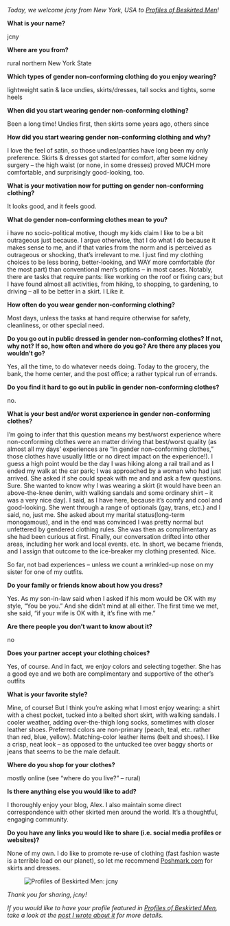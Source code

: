 *Today, we welcome jcny from New York, USA to [Profiles of Beskirted Men](https://www.the-beskirted-man.com/category/profiles-of-beskirted-men/)!*

**What is your name?**

jcny

**Where are you from?**

rural northern New York State

**Which types of gender non-conforming clothing do you enjoy wearing?**

lightweight satin & lace undies, skirts/dresses, tall socks and tights, some heels

**When did you start wearing gender non-conforming clothing?**

Been a long time! Undies first, then skirts some years ago, others since

**How did you start wearing gender non-conforming clothing and why?**

I love the feel of satin, so those undies/panties have long been my only preference. Skirts & dresses got started for comfort, after some kidney surgery – the high waist (or none, in some dresses) proved MUCH more comfortable, and surprisingly good-looking, too.

**What is your motivation now for putting on gender non-conforming clothing?**

It looks good, and it feels good.

**What do gender non-conforming clothes mean to you?**

i have no socio-political motive, though my kids claim I like to be a bit outrageous just because. I argue otherwise, that I do what I do because it makes sense to me, and if that varies from the norm and is perceived as outrageous or shocking, that’s irrelevant to me. I just find my clothing choices to be less boring, better-looking, and WAY more comfortable (for the most part) than conventional men’s options – in most cases. Notably, there are tasks that require pants: like working on the roof or fixing cars; but I have found almost all activities, from hiking, to shopping, to gardening, to driving – all to be better in a skirt. I Like it.

**How often do you wear gender non-conforming clothing?**

Most days, unless the tasks at hand require otherwise for safety, cleanliness, or other special need.

**Do you go out in public dressed in gender non-conforming clothes? If not, why not? If so, how often and where do you go? Are there any places you wouldn’t go?**

Yes, all the time, to do whatever needs doing. Today to the grocery, the bank, the home center, and the post office; a rather typical run of errands.

**Do you find it hard to go out in public in gender non-conforming clothes?**

no.

**What is your best and/or worst experience in gender non-conforming clothes?**

I’m going to infer that this question means my best/worst experience where non-conforming clothes were an matter driving that best/worst quality (as almost all my days’ experiences are “in gender non-conforming clothes,” those clothes have usually little or no direct impact on the experience!). I guess a high point would be the day I was hiking along a rail trail and as I ended my walk at the car park; I was approached by a woman who had just arrived. She asked if she could speak with me and and ask a few questions. Sure. She wanted to know why I was wearing a skirt (it would have been an above-the-knee denim, with walking sandals and some ordinary shirt – it was a very nice day). I said, as I have here, because it’s comfy and cool and good-looking. She went through a range of optionals (gay, trans, etc.) and I said, no, just me. She asked about my marital status(long-term monogamous), and in the end was convinced I was pretty normal but unfettered by gendered clothing rules. She was then as complimentary as she had been curious at first. Finally, our conversation drifted into other areas, including her work and local events. etc. In short, we became friends, and I assign that outcome to the ice-breaker my clothing presented. Nice.

So far, not bad experiences – unless we count a wrinkled-up nose on my sister for one of my outfits.

**Do your family or friends know about how you dress?**

Yes. As my son-in-law said when I asked if his mom would be OK with my style, “You be you.” And she didn’t mind at all either. The first time we met, she said, “if your wife is OK with it, it’s fine with me.”

**Are there people you don’t want to know about it?**

no

**Does your partner accept your clothing choices?**

Yes, of course. And in fact, we enjoy colors and selecting together. She has a good eye and we both are complimentary and supportive of the other’s outfits

**What is your favorite style?**

Mine, of course! But I think you’re asking what I most enjoy wearing: a shirt with a chest pocket, tucked into a belted short skirt, with walking sandals. I cooler weather, adding over-the-thigh long socks, sometimes with closer leather shoes. Preferred colors are non-primary (peach, teal, etc. rather than red, blue, yellow). Matching-color leather items (belt and shoes). I like a crisp, neat look – as opposed to the untucked tee over baggy shorts or jeans that seems to be the male default.

**Where do you shop for your clothes?**

mostly online (see “where do you live?” – rural)

**Is there anything else you would like to add?**

I thoroughly enjoy your blog, Alex. I also maintain some direct correspondence with other skirted men around the world. It’s a thoughtful, engaging community.

**Do you have any links you would like to share (i.e. social media profiles or websites)?**

None of my own. I do like to promote re-use of clothing (fast fashion waste is a terrible load on our planet), so let me recommend [Poshmark.com](http://poshmark.com) for skirts and dresses.

<figure><img loading="lazy" decoding="async" src="Dark-green-over-light-green-with-black-tights-hat-shoes-belt-outside-2-SM.jpg" alt="Profiles of Beskirted Men: jcny"></figure>

*Thank you for sharing, jcny!*

*If you would like to have your profile featured in [Profiles of Beskirted Men](https://www.the-beskirted-man.com/category/profiles-of-beskirted-men/), take a look at the [post I wrote about it](https://www.the-beskirted-man.com/profiles-of-beskirted-men/profiles-of-beskirted-men/) for more details.*